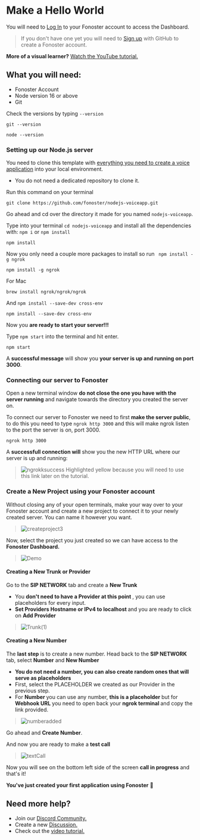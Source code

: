 # Make a Hello World 

You will need to [Log In](https://console.fonoster.io) to your Fonoster account to access the Dashboard.

> If you don't have one yet you will need to [Sign up](https://console.fonoster.io) with GitHub to create a Fonoster account.

**More of a visual learner?** <a href="https://www.youtube.com/watch?v=m6B_9lU4iSw"> Watch the YouTube tutorial. </a> 

## What you will need:
- Fonoster Account
- Node version 16 or above
- Git

Check the versions by typing `--version` 
```none
git --version
```
```none
node --version
```

### Setting up our Node.js server

You need to clone this template with [everything you need to create a voice application](https://github.com/fonoster/nodejs-voiceapp) into your local environment.

- You do not need a dedicated repository to clone it.

Run this command on your terminal 

```none
git clone https://github.com/fonoster/nodejs-voiceapp.git
````

Go ahead and cd over the directory it made for you named `nodejs-voiceapp`. 

Type into your terminal `cd nodejs-voiceapp` and install all the dependencies with: `npm i` or `npm install`
```none
npm install 
````
Now you only need a couple more packages to install so run ` npm install -g ngrok`  
```none
npm install -g ngrok
````

For Mac
```none
brew install ngrok/ngrok/ngrok
````

And `npm install --save-dev cross-env`

```none
npm install --save-dev cross-env
````
Now you **are ready to start your server!!!** 

Type `npm start` into the terminal and hit enter.

```none
npm start
````
A **successful message** will show you **your server is up and running on port 3000**.

### Connecting our server to Fonoster

Open a new terminal window **do not close the one you have with the server running** and navigate towards the directory you created the server on.

To connect our server to Fonoster we need to first **make the server public**, to do this you need to type `ngrok http 3000` and this will make ngrok listen to the port the server is on, port 3000.

```none
ngrok http 3000
````

A **successfull connection will** show you the new HTTP URL where our server is up and running: 

>![ngrokksuccess](https://user-images.githubusercontent.com/80093500/190503172-97761255-2981-4748-9e6d-ff1d56416211.png)
>Highlighted yellow because you will need to use this link later on the tutorial.

### Create a New Project using your Fonoster account

Without closing any of your open terminals, make your way over to your Fonoster account and create a new project to connect it to your newly created server. You can name it however you want.

>![createproject3](https://user-images.githubusercontent.com/80093500/191590647-cacce8cd-a14f-4c9b-b205-14f44b3efea1.gif)

Now, select the project you just created so we can have access to the **Fonoster Dashboard.**

>![Demo](https://user-images.githubusercontent.com/80093500/191602117-c3b1e621-d78e-49b2-9160-f0c0eee24477.gif)

#### Creating a New Trunk or Provider

Go to the **SIP NETWORK** tab and create a **New Trunk**
<ul>
  <li> You <strong> don't need to have a Provider at this point </strong>, you can use placeholders for every input. </li>
  <li> <strong> Set Providers Hostname or IPv4 to localhost </strong> and you are ready to click on <strong>Add Provider</strong> </li>
  </ul>

>![Trunk(1)](https://user-images.githubusercontent.com/80093500/191605028-7eed06a7-4edd-43c6-b167-dfbee99d14cf.gif)


#### Creating a New Number

The **last step** is to create a new number. Head back to the **SIP NETWORK** tab, select **Number** and **New Number**
<ul>
  <li> <strong> You do not need a number, you can also create random ones that will serve as placeholders </strong> </li>
  <li> First, select the PLACEHOLDER we created as our Provider in the previous step. </li>
  <li> For <strong> Number </strong> you can use any number, <strong> this is a placeholder </strong> but for <strong> Webhook URL </strong> you need to open back your <strong> ngrok terminal </strong> and copy the link provided. </li>
  </ul>

> ![numberadded](https://user-images.githubusercontent.com/80093500/191615101-baac5486-c997-4923-9973-f413733a177c.gif)

Go ahead and **Create Number**.

And now you are ready to make a **test call**

>![textCall](https://user-images.githubusercontent.com/80093500/191616447-d78ad48f-4b4b-4342-854e-bcba4b70d4e3.gif)

Now you will see on the bottom left side of the screen **call in progress** and that's it! 

**You've just created your first application using Fonoster** 🎉

## Need more help?

-  Join our <a href="https://discord.gg/mpWSRUhG7e"> Discord Community. </a>
-  Create a new <a href="https://github.com/orgs/fonoster/discussions"> Discussion.</a>
-  Check out the <a href="https://www.youtube.com/watch?v=m6B_9lU4iSw"> video tutorial. </a>






